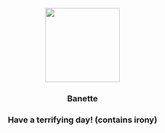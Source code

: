 <p align="center">
    <img src="https://raw.githubusercontent.com/PokeAPI/sprites/master/sprites/pokemon/354.png" width="150" height="150">
</p>
<h3 align="center"> <b>Banette</b></h3>
<h3 align="center">Have a terrifying day! (contains irony)</h3>
